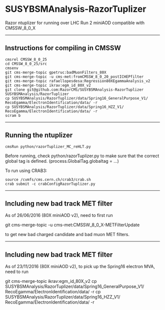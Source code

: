 SUSYBSMAnalysis-RazorTuplizer
=============================

Razor ntuplizer for running over LHC Run 2 miniAOD compatible with CMSSW_8_0_X

-----------------------------------
Instructions for compiling in CMSSW
-----------------------------------

    cmsrel CMSSW_8_0_25
    cd CMSSW_8_0_25/src
    cmsenv
    git cms-merge-topic gpetruc:badMuonFilters_80X
    git cms-merge-topic -u cms-met:fromCMSSW_8_0_20_postICHEPfilter
    git cms-merge-topic rafaellopesdesa:Regression80XEgammaAnalysis_v2
    git cms-merge-topic ikrav:egm_id_80X_v2
    git clone git@github.com:RazorCMS/SUSYBSMAnalysis-RazorTuplizer SUSYBSMAnalysis/RazorTuplizer
    cp SUSYBSMAnalysis/RazorTuplizer/data/Spring16_GeneralPurpose_V1/ RecoEgamma/ElectronIdentification/data/ -r
    cp SUSYBSMAnalysis/RazorTuplizer/data/Spring16_HZZ_V1/ RecoEgamma/ElectronIdentification/data/ -r
    scram b

---------------------    
Running the ntuplizer
---------------------

    cmsRun python/razorTuplizer_MC_reHLT.py

    
Before running, check python/razorTuplizer.py to make sure that the correct global tag is defined. (process.GlobalTag.globaltag = ...)

To run using CRAB3:

    source /cvmfs/cms.cern.ch/crab3/crab.sh
    crab submit -c crabConfigRazorTuplizer.py

---------------------------------------
Including new bad track MET filter
---------------------------------------

As of 26/06/2016 (80X miniAOD v2), need to first run

git cms-merge-topic -u cms-met:CMSSW_8_0_X-METFilterUpdate

to get new bad charged candidate and bad muon MET filters.

---------------------------------------
Including new bad track MET filter
---------------------------------------

As of 23/11/2016 (80X miniAOD v2), to pick up the Spring16 electron MVA,
need to run

git cms-merge-topic ikrav:egm_id_80X_v2
cp SUSYBSMAnalysis/RazorTuplizer/data/Spring16_GeneralPurpose_V1/ RecoEgamma/ElectronIdentification/data/ -r
cp SUSYBSMAnalysis/RazorTuplizer/data/Spring16_HZZ_V1/ RecoEgamma/ElectronIdentification/data/ -r

